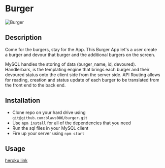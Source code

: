 # Burger

![Burger](https://media.giphy.com/media/26DMXeJRz2f66y4M0/giphy.gif)

## Description 
Come for the burgers, stay for the App.
This Burger App let's a user create a burger and devour that burger and the additional burgers on the screen.

MySQL handles the storing of data (burger_name, id, devoured). Handlerbars, is the templating engine that brings each burger and their devoured status onto the client side from the server side. API Routing allows for reading, creation and status update of each burger to be translated from the front end to the back end.

## Installation

* Clone repo on your hard drive using `git@github.com:blaws006/burger.git`
* Use `npm install` for all of the dependencies that you need
* Run the sql files in your MySQL client
* Fire up your server using `npm start`
 
## Usage

[heroku link](https://dashboard.heroku.com/apps/calm-harbor-93557)
